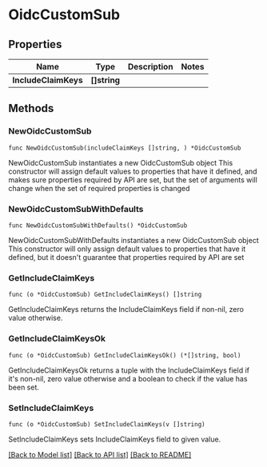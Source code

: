 # OidcCustomSub

## Properties

Name | Type | Description | Notes
------------ | ------------- | ------------- | -------------
**IncludeClaimKeys** | **[]string** |  | 

## Methods

### NewOidcCustomSub

`func NewOidcCustomSub(includeClaimKeys []string, ) *OidcCustomSub`

NewOidcCustomSub instantiates a new OidcCustomSub object
This constructor will assign default values to properties that have it defined,
and makes sure properties required by API are set, but the set of arguments
will change when the set of required properties is changed

### NewOidcCustomSubWithDefaults

`func NewOidcCustomSubWithDefaults() *OidcCustomSub`

NewOidcCustomSubWithDefaults instantiates a new OidcCustomSub object
This constructor will only assign default values to properties that have it defined,
but it doesn't guarantee that properties required by API are set

### GetIncludeClaimKeys

`func (o *OidcCustomSub) GetIncludeClaimKeys() []string`

GetIncludeClaimKeys returns the IncludeClaimKeys field if non-nil, zero value otherwise.

### GetIncludeClaimKeysOk

`func (o *OidcCustomSub) GetIncludeClaimKeysOk() (*[]string, bool)`

GetIncludeClaimKeysOk returns a tuple with the IncludeClaimKeys field if it's non-nil, zero value otherwise
and a boolean to check if the value has been set.

### SetIncludeClaimKeys

`func (o *OidcCustomSub) SetIncludeClaimKeys(v []string)`

SetIncludeClaimKeys sets IncludeClaimKeys field to given value.



[[Back to Model list]](../README.md#documentation-for-models) [[Back to API list]](../README.md#documentation-for-api-endpoints) [[Back to README]](../README.md)


